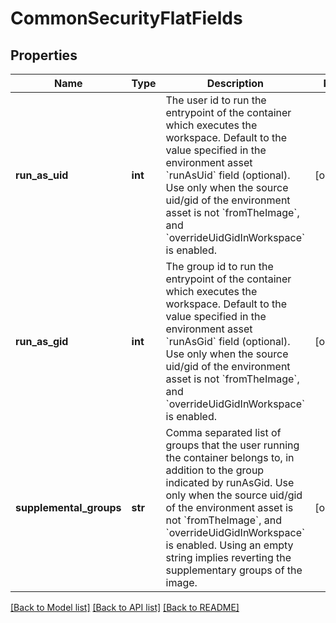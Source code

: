 # CommonSecurityFlatFields

## Properties
Name | Type | Description | Notes
------------ | ------------- | ------------- | -------------
**run_as_uid** | **int** | The user id to run the entrypoint of the container which executes the workspace. Default to the value specified in the environment asset &#x60;runAsUid&#x60; field (optional). Use only when the source uid/gid of the environment asset is not &#x60;fromTheImage&#x60;, and &#x60;overrideUidGidInWorkspace&#x60; is enabled. | [optional] 
**run_as_gid** | **int** | The group id to run the entrypoint of the container which executes the workspace. Default to the value specified in the environment asset &#x60;runAsGid&#x60; field (optional). Use only when the source uid/gid of the environment asset is not &#x60;fromTheImage&#x60;, and &#x60;overrideUidGidInWorkspace&#x60; is enabled. | [optional] 
**supplemental_groups** | **str** | Comma separated list of groups that the user running the container belongs to, in addition to the group indicated by runAsGid. Use only when the source uid/gid of the environment asset is not &#x60;fromTheImage&#x60;, and &#x60;overrideUidGidInWorkspace&#x60; is enabled. Using an empty string implies reverting the supplementary groups of the image. | [optional] 

[[Back to Model list]](../README.md#documentation-for-models) [[Back to API list]](../README.md#documentation-for-api-endpoints) [[Back to README]](../README.md)


